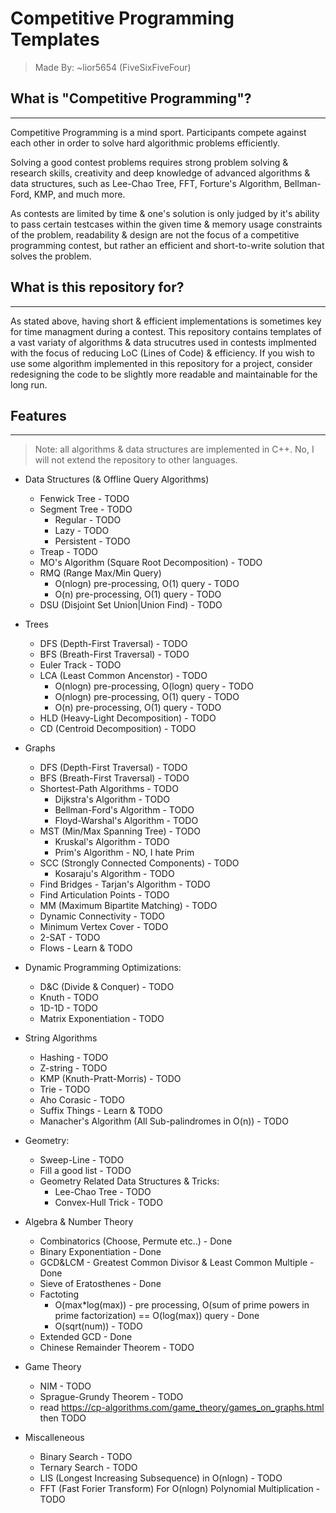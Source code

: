 # Competitive Programming Templates

> Made By: ~lior5654 (FiveSixFiveFour)

## What is "Competitive Programming"?

---
Competitive Programming is a mind sport. Participants compete against each other in order to solve hard algorithmic problems efficiently.

Solving a good contest problems requires strong problem solving & research skills, creativity and deep knowledge of advanced algorithms & data structures, such as Lee-Chao Tree, FFT, Forture's Algorithm, Bellman-Ford, KMP, and much more.

As contests are limited by time & one's solution is only judged by it's ability to pass certain testcases within the given time & memory usage constraints of the problem, readability & design are not the focus of a competitive programming contest, but rather an efficient and short-to-write solution that solves the problem.

## What is this repository for?

---
As stated above, having short & efficient implementations is sometimes key for time managment during a contest. This repository contains templates of a vast variaty of algorithms & data strucutres used in contests implmented with the focus of reducing LoC (Lines of Code) & efficiency. If you wish to use some algorithm implemented in this repository for a project, consider redesigning the code to be slightly more readable and maintainable for the long run.

## Features

---
> Note: all algorithms & data structures are implemented in C++. No, I will not extend the repository to other languages.

* Data Structures (& Offline Query Algorithms)
  * Fenwick Tree - TODO
  * Segment Tree - TODO
    * Regular - TODO
    * Lazy - TODO
    * Persistent - TODO
  * Treap - TODO
  * MO's Algorithm (Square Root Decomposition) - TODO
  * RMQ (Range Max/Min Query)
    * O(nlogn) pre-processing, O(1) query - TODO
    * O(n) pre-processing, O(1) query - TODO
  * DSU (Disjoint Set Union|Union Find) - TODO

* Trees
  * DFS (Depth-First Traversal) - TODO
  * BFS (Breath-First Traversal) - TODO
  * Euler Track - TODO
  * LCA (Least Common Ancenstor) - TODO
    * O(nlogn) pre-processing, O(logn) query - TODO
    * O(nlogn) pre-processing, O(1) query - TODO
    * O(n) pre-processing, O(1) query - TODO
  * HLD (Heavy-Light Decomposition) - TODO
  * CD (Centroid Decomposition) - TODO

* Graphs
  * DFS (Depth-First Traversal) - TODO
  * BFS (Breath-First Traversal) - TODO
  * Shortest-Path Algorithms - TODO
    * Dijkstra's Algorithm - TODO
    * Bellman-Ford's Algorithm - TODO
    * Floyd-Warshal's Algorithm - TODO
  * MST (Min/Max Spanning Tree) - TODO
    * Kruskal's Algorithm - TODO
    * Prim's Algorithm - NO, I hate Prim
  * SCC (Strongly Connected Components) - TODO
    * Kosaraju's Algorithm - TODO
  * Find Bridges - Tarjan's Algorithm - TODO
  * Find Articulation Points - TODO
  * MM (Maximum Bipartite Matching) - TODO
  * Dynamic Connectivity - TODO
  * Minimum Vertex Cover - TODO
  * 2-SAT - TODO
  * Flows - Learn & TODO

* Dynamic Programming Optimizations:
  * D&C (Divide & Conquer) - TODO
  * Knuth - TODO
  * 1D-1D - TODO
  * Matrix Exponentiation - TODO

* String Algorithms
  * Hashing - TODO
  * Z-string - TODO
  * KMP (Knuth-Pratt-Morris) - TODO
  * Trie - TODO
  * Aho Corasic - TODO
  * Suffix Things - Learn & TODO
  * Manacher's Algorithm (All Sub-palindromes in O(n)) - TODO

* Geometry:
  * Sweep-Line - TODO
  * Fill a good list - TODO
  * Geometry Related Data Structures & Tricks:
    * Lee-Chao Tree - TODO
    * Convex-Hull Trick - TODO

* Algebra & Number Theory
  * Combinatorics (Choose, Permute etc..) - Done
  * Binary Exponentiation - Done
  * GCD&LCM - Greatest Common Divisor & Least Common Multiple - Done
  * Sieve of Eratosthenes - Done
  * Factoting
    * O(max*log(max)) - pre processing, O(sum of prime powers in prime factorization) == O(log(max)) query - Done
    * O(sqrt(num)) -  TODO
  * Extended GCD - Done
  * Chinese Remainder Theorem - TODO

* Game Theory
  * NIM - TODO
  * Sprague-Grundy Theorem - TODO
  * read https://cp-algorithms.com/game_theory/games_on_graphs.html then TODO

* Miscalleneous
  * Binary Search - TODO
  * Ternary Search - TODO
  * LIS (Longest Increasing Subsequence) in O(nlogn) - TODO
  * FFT (Fast Forier Transform) For O(nlogn) Polynomial Multiplication - TODO
